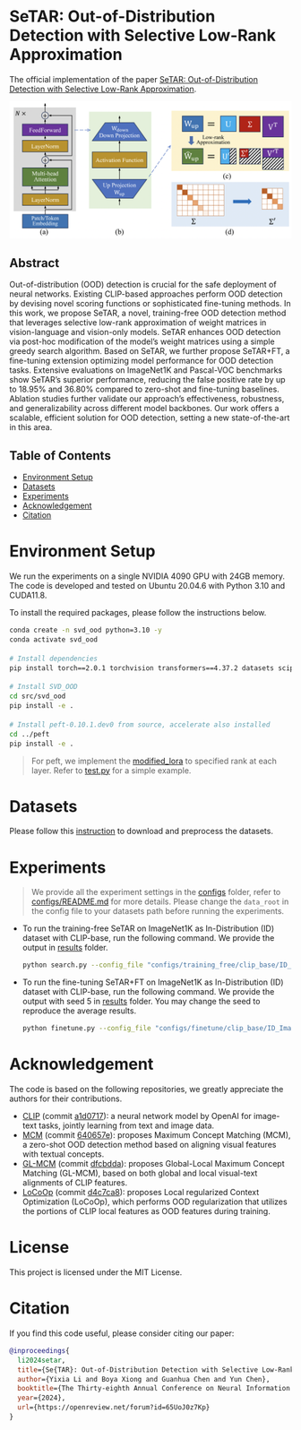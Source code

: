 # SeTAR: Out-of-Distribution Detection with Selective Low-Rank Approximation

The official implementation of the paper [SeTAR: Out-of-Distribution Detection with Selective Low-Rank Approximation](https://arxiv.org/abs/2406.12629).

![Overview](./assests/images/overview.png)

## Abstract

Out-of-distribution (OOD) detection is crucial for the safe deployment of neural networks. Existing CLIP-based approaches perform OOD detection by devising novel scoring functions or sophisticated fine-tuning methods. In this work, we propose SeTAR, a novel, training-free OOD detection method that leverages selective low-rank approximation of weight matrices in vision-language and vision-only models. SeTAR enhances OOD detection via post-hoc modification of the model’s weight matrices using a simple greedy search algorithm. Based on SeTAR, we further propose SeTAR+FT, a fine-tuning extension optimizing model performance for OOD detection tasks. Extensive evaluations on ImageNet1K and Pascal-VOC benchmarks show SeTAR’s superior performance, reducing the false positive rate by up to 18.95% and 36.80% compared to zero-shot and fine-tuning baselines. Ablation studies further validate our approach’s effectiveness, robustness, and generalizability across different model backbones. Our work offers a scalable, efficient solution for OOD detection, setting a new state-of-the-art in this area.

## Table of Contents

- [Environment Setup](#environment-setup)
- [Datasets](#datasets)
- [Experiments](#experiments)
- [Acknowledgement](#acknowledgement)
- [Citation](#citation)


# Environment Setup

We run the experiments on a single NVIDIA 4090 GPU with 24GB memory. The code is developed and tested on Ubuntu 20.04.6 with Python 3.10 and CUDA11.8.

To install the required packages, please follow the instructions below.

```bash
conda create -n svd_ood python=3.10 -y
conda activate svd_ood

# Install dependencies
pip install torch==2.0.1 torchvision transformers==4.37.2 datasets scipy scikit-learn matplotlib seaborn pandas tqdm ftfy timm tensorboard

# Install SVD_OOD
cd src/svd_ood
pip install -e .

# Install peft-0.10.1.dev0 from source, accelerate also installed
cd ../peft
pip install -e .
```

> For peft, we implement the [modified_lora](src/peft/peft/tuners/modified_lora) to specified rank at each layer. Refer to [test.py](src/peft/peft/tuners/modified_lora/test.py) for a simple example.

# Datasets

Please follow this [instruction](./data/README.md) to download and preprocess the datasets.

# Experiments

> We provide all the experiment settings in the [configs](./configs/) folder, refer to [configs/README.md](./configs/README.md) for more details. Please change the `data_root` in the config file to your datasets path before running the experiments.

- To run the training-free SeTAR on ImageNet1K as In-Distribution (ID) dataset with CLIP-base, run the following command. We provide the output in [results](results/training-free/clip_base/ID_ImageNet1K/SeTAR) folder.

    ```bash
    python search.py --config_file "configs/training_free/clip_base/ID_ImageNet/SeTAR.json"
    ```


- To run the fine-tuning SeTAR+FT on ImageNet1K as In-Distribution (ID) dataset with CLIP-base, run the following command. We provide the output with seed 5 in [results](results/finetune/clip_base/ID_ImageNet1K/SeTAR+FT) folder. You may change the seed to reproduce the average results.

    ```bash
    python finetune.py --config_file "configs/finetune/clip_base/ID_ImageNet1K/SeTAR+FT.json"
    ```


# Acknowledgement

The code is based on the following repositories, we greatly appreciate the authors for their contributions.

- [CLIP](https://github.com/openai/CLIP/tree/main) (commit [a1d0717](https://github.com/openai/CLIP/tree/a1d071733d7111c9c014f024669f959182114e33/clip)): a neural network model by OpenAI for image-text tasks, jointly learning from text and image data.
- [MCM](https://github.com/deeplearning-wisc/MCM) (commit [640657e](https://github.com/deeplearning-wisc/MCM/tree/640657ea67cb961045e0999301a6b8101dad65ba)): proposes Maximum Concept Matching (MCM), a zero-shot OOD detection method based on aligning visual features with textual concepts.
- [GL-MCM](https://github.com/atsumiyai/gl-mcm) (commit [dfcbdda](https://github.com/AtsuMiyai/GL-MCM/tree/dfcbddac2533e26f2ff16c1762c0965fc305f703)): proposes Global-Local Maximum Concept Matching (GL-MCM), based on both global and local visual-text alignments of CLIP features.
- [LoCoOp](https://github.com/AtsuMiyai/LoCoOp) (commit [d4c7ca8](https://github.com/AtsuMiyai/LoCoOp/tree/d4c7ca8534a09091aa4de37c4edd938a06d5bb6f)): proposes Local regularized Context Optimization (LoCoOp), which performs OOD regularization that utilizes the portions of CLIP local features as OOD features during training.


# License

This project is licensed under the MIT License.


# Citation

If you find this code useful, please consider citing our paper:

```bibtex
@inproceedings{
  li2024setar,
  title={Se{TAR}: Out-of-Distribution Detection with Selective Low-Rank Approximation},
  author={Yixia Li and Boya Xiong and Guanhua Chen and Yun Chen},
  booktitle={The Thirty-eighth Annual Conference on Neural Information Processing Systems},
  year={2024},
  url={https://openreview.net/forum?id=65UoJ0z7Kp}
}
```
